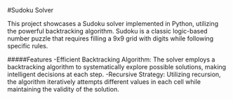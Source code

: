 #Sudoku Solver

This project showcases a Sudoku solver implemented in Python, utilizing the powerful backtracking algorithm. 
Sudoku is a classic logic-based number puzzle that requires filling a 9x9 grid with digits while following specific rules.

#####Features
-Efficient Backtracking Algorithm: The solver employs a backtracking algorithm to systematically explore possible solutions, making intelligent decisions at each step.
-Recursive Strategy: Utilizing recursion, the algorithm iteratively attempts different values in each cell while maintaining the validity of the solution.
